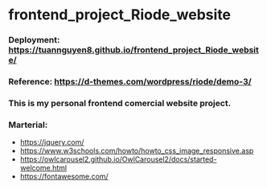# frontend_project_Riode_website
### Deployment: https://tuannguyen8.github.io/frontend_project_Riode_website/
### Reference: https://d-themes.com/wordpress/riode/demo-3/
### This is my personal frontend comercial website project.
### Marterial:
  - https://jquery.com/
  - https://www.w3schools.com/howto/howto_css_image_responsive.asp
  - https://owlcarousel2.github.io/OwlCarousel2/docs/started-welcome.html
  - https://fontawesome.com/
  
